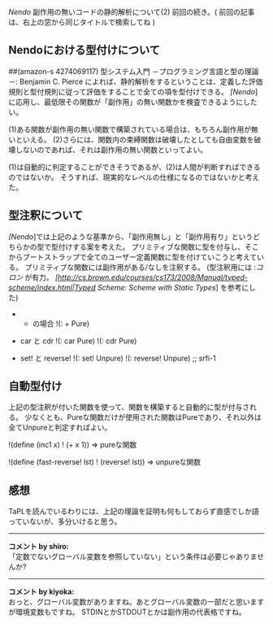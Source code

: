 *Nendo* 副作用の無いコードの静的解析について(2)
前回の続き。( 前回の記事は、右上の窓から同じタイトルで検索してね )

## Nendoにおける型付けについて
 ##(amazon-s 4274069117)  型システム入門 －プログラミング言語と型の理論－: Benjamin C. Pierce
によれば、静的解析をするということは、定義した評価規則と型付規則に従って評価をすることで全ての項を型付けできる。
*[Nendo*]に応用し、最低限その関数が「副作用」の無い関数かを検査できるようにしたい。

(1)ある関数が副作用の無い関数で構築されている場合は、もちろん副作用が無いといえる。
(2)さらには、関数内の束縛関数は破壊したとしても自由変数を破壊しないのであれば、それは副作用の無い関数といってよい。

(1)は自動的に判定することができそうであるが、(2)は人間が判断すればできるのではないか。
そうすれば、現実的なレベルの仕様になるのではないかと考えた。

## 型注釈について
*[Nendo*]では上記のような基準から、「副作用無し」と「副作用有り」というどちらかの型で型付けする案を考えた。
プリミティブな関数に型を付与し、そこからブートストラップで全てのユーザー定義関数に型を付けていこうと考えている。
プリミティブな関数には副作用がある/なしを注釈する。 (型注釈用には :*コロン* が有力。 *[http://cs.brown.edu/courses/cs173/2008/Manual/typed-scheme/index.html|Typed Scheme: Scheme with Static Types*] を参考にした)
- + の場合
!(: +   Pure)

- car と cdr
!(: car Pure)
!(: cdr Pure)

- set! と reverse!
!(: set! Unpure)
!(: reverse! Unpure)  ;; srfi-1

## 自動型付け
上記の型注釈が付いた関数を使って、関数を構築すると自動的に型が付与される。
少なくとも、Pureな関数だけが使用された関数はPureであり、それ以外は全てUnpureと判定すればよい。

!(define (inc1 x)
!  (+ x 1))
 => pureな関数

!(define (fast-reverse! lst)
!  (reverse! lst))
 => unpureな関数

## 感想
TaPLを読んでいるわりには、上記の理論を証明も何もしておらず直感でしか語っていないが、多分いけると思う。



---

**コメント by shiro:**  
「定数でないグローバル変数を参照していない」という条件は必要じゃありませんか?


---

**コメント by kiyoka:**  
おっと、グローバル変数がありますね。あとグローバル変数の一部だと思いますが環境変数もですね。
STDINとかSTDOUTとかは副作用の代表格ですね。

